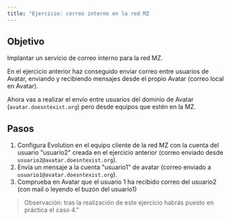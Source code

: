 ```yaml
---
title: "Ejercicio: correo interno en la red MZ 
---
```


## Objetivo 

Implantar un servicio de correo interno para la red MZ.  

En el ejercicio anterior haz conseguido enviar correo entre usuarios de Avatar, enviando y recibiendo mensajes desde el propio Avatar (correo local en Avatar).  

Ahora vas a realizar el envío entre usuarios del dominio de Avatar (`avatar.doesntexist.org`) pero desde equipos que estén en la MZ.

## Pasos

1. Configura Evolution en el equipo cliente de la red MZ con la cuenta del usuario "usuario2" creada en el ejercicio anterior (correo enviado desde `usuario2@avatar.doesntexist.org`).
2. Envía un mensaje a la cuenta "usuario1" de avatar (correo enviado a `usuario1@avatar.doesntexist.org`).
3. Comprueba en Avatar que el usuario 1 ha recibido correo del usuario2 (con mail o leyendo el buzón del usuario1)
  
> Observación: tras la realización de este ejercicio habrás puesto en práctica el caso 4."